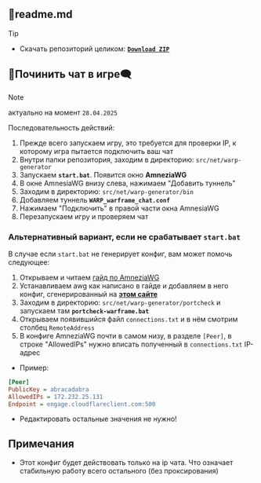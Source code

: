 ## 📕readme.md

>[!tip]
> - Скачать репозиторий целиком: [**`Download ZIP`**](https://github.com/N3M1X10/warframe-batch-tools/archive/refs/heads/master.zip)

## 💬Починить чат в игре🗨️
>[!note]
> актуально на момент `28.04.2025`

Последовательность действий:
1. Прежде всего запускаем игру, это требуется для проверки IP, к которому игра пытается подключить ваш чат
2. Внутри папки репозитория, заходим в директорию: `src/net/warp-generator`
3. Запускаем **`start.bat`**. Появится окно **AmneziaWG**
4. В окне AmnesiaWG внизу слева, нажимаем "Добавить туннель"
5. Заходим в директорию: `src/net/warp-generator/bin`
6. Добавляем туннель **`WARP_warframe_chat.conf`**
7. Нажимаем "Подключить" в правой части окна AmnesiaWG
8. Перезапускаем игру и проверяем чат

### Альтернативный вариант, если не срабатывает `start.bat`
В случае если `start.bat` не генерирует конфиг, вам может помочь следующее:
1. Открываем и читаем [гайд по AmneziaWG](https://docs.google.com/document/d/1DX4X7t7V4QasQJYbps5D1yNtsK7tqsouSMJH2w4AMOY)
2. Устанавливаем awg как написано в гайде и добавляем в него конфиг, сгенерированный на [**этом сайте**](https://generator-warp.vercel.app/)
3. Заходим в директорию: `src/net/warp-generator/portcheck` и запускаем там **`portcheck-warframe.bat`**
4. Открываем появившийся файл `connections.txt` и в нём смотрим столбец `RemoteAddress`
5. В конфиге AmneziaWG почти в самом низу, в разделе `[Peer]`, в строке "AllowedIPs" нужно вписать полученный в `connections.txt` IP-адрес
  - Пример: 
```ini
[Peer]
PublicKey = abracadabra
AllowedIPs = 172.232.25.131
Endpoint = engage.cloudflareclient.com:500
```
- Редактировать остальные значения не нужно!

## Примечания
- Этот конфиг будет действовать только на ip чата. Что означает стабильную работу всего остального (без проксирования)
